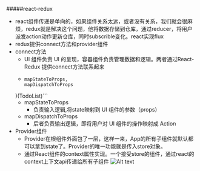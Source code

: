 #####react-redux
- react组件传递是单向的，如果组件关系太远，或者没有关系，我们就会很麻烦，redux就是解决这个问题，他将数据存储到仓库，通过reducer，将用户派发action动作更新仓库，同时subscrible变化。react实现flux
- redux提供connect方法和provider组件
- connect方法
	-  UI 组件负责 UI 的呈现，容器组件负责管理数据和逻辑。两者通过React-Redux 提供connect方法联系起来
	- ```const VisibleTodoList = connect(
	  mapStateToProps,
	  mapDispatchToProps
  )(TodoList)```
	 - mapStateToProps
		 - 负责输入逻辑,将state映射到 UI 组件的参数（props）
	 - mapDispatchToProps
		 - 后者负责输出逻辑，即将用户对 UI 组件的操作映射成 Action
- Provider组件
	- Provider在根组件外面包了一层，这样一来，App的所有子组件就默认都可以拿到state了。Provider的唯一功能就是传入store对象。
	- 通过React组件的context属性实现。一个接受store的组件，通过react的context上下文api传递给所有子组件
![Alt text](./image.png)
